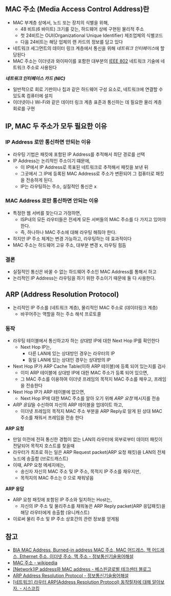 ## MAC 주소 (Media Access Control Address)란
- MAC 부계층 상에서, 노드 또는 장치의 식별을 위해,
  - 48 비트(6 바이트) 크기를 갖는, 하드웨어 상에 구현된 물리적 주소
  - 첫 24비트는 OUI(Organizational Unique Identifier) 제조업체의 식별코드
  - 다음 24비트는 해당 업체의 랜 카드의 정보를 담고 있다
- 네트워크 세그먼트의 데이터 링크 계층에서 통신을 위해 *네트워크 인터페이스*에 할당된다
- MAC 주소는 이더넷과 와이파이를 포함한 대부분의 [IEEE 802](https://ko.wikipedia.org/wiki/IEEE_802) 네트워크 기술에 네트워크 주소로 사용된다

***네트워크 인터페이스 카드 (NIC)***
- 일반적으로 회로 기판이나 칩과 같은 하드웨어 구성 요소로, 네트워크에 연결할 수 있도록 컴퓨터에 설치
- 이더넷이나 Wi-Fi와 같은 데이터 링크 계층 표준과 통신하는 데 필요한 물리 계층 회로를 구현

## IP, MAC 두 주소가 모두 필요한 이유
### IP Address 로만 통신하면 안되는 이유
- 라우팅 기법은 패킷에 포함된 IP Address를 추적해서 최단 경로를 선택
- IP Address는 논리적인 주소이기 떄문에,
  - 이 IP에서 IP Address로 목표된 네트워크로 추적해서 패킷을 보낸 뒤
  - 그곳에서 그 IP에 등록된 MAC Address로 주소가 변환되어 그 컴퓨터로 패킷을 전송하게 된다.
  - IP는 라우팅하는 주소, 실질적인 통신은 x

### MAC Address 로만 통신하면 안되는 이유
- 특정한 웹 서버를 찾는다고 가정하면,
  - ISP내의 모든 라우터들은 전세계 모든 서버들의 MAC 주소를 다 가지고 있어야 한다.
  - 즉, 하나하나 MAC 주소에 대해 라우팅 해줘야 한다.
- 하지만 IP 주소 체계는 변경 가능하고, 라우팅하는 데 효과적이다
- MAC 주소는 하드웨어 고유 주소, 대부분 변경 x, 라우팅 힘듬

### 결론
- 실질적인 통신은 바꿀 수 없는 하드웨어 주소인 MAC Address를 통해서 하고
- 논리적인 IP Address는 라우팅을 하기 위한 주소이기 때문에 둘 다 사용한다.

## ARP (Address Resolution Protocol)
- 논리적인 IP 주소를 (네트워크 계층), 물리적인 MAC 주소로 (데이터링크 계층)
  - 바꾸어주는 역할을 하는 주소 해석 프로토콜

### 동작
- 라우팅 테이블에서 통신하고자 하는 상대방 IP에 대한 Next Hop IP를 확인한다
  - Next Hop IP는,
    - 다른 LAN에 있는 상대방인 경우는 라우터의 IP
    - 동일 LAN에 있는 상대인 경우는 상대방의 IP
- Next Hop IP가 ARP Cache Table(이하 ARP 테이블)에 등록 되어 있는지를 검사
  - 이미 ARP 테이블에 상대방 IP에 대한 MAC 주소가 등록 되어 있으면,
  - 그 MAC 주소를 이용하여 이더넷 프레임의 목적지 MAC 주소를 채우고, 프레임을 전송한다
- Next Hop IP가 ARP 테이블에 없으면,
  - Next Hop IP에 대한 MAC 주소를 알아 오기 위해 *ARP 요청* 메시지를 전송
- *ARP 응답*을 수신하여 자신의 ARP 테이블을 업데이트 하고,
  - 이더넷 프레임의 목적지 MAC 주소 부분을 ARP Reply로 알게 된 상대 MAC 주소를 채워서 프레임을 전송 한다

**ARP 요청**
- 만일 이전에 전혀 통신한 경험이 없는 LAN의 라우터에 외부로부터 데이터 패킷이 전달되어 목적지 호스트를 찾을때
- 라우터가 최초로 하는 일은 ARP Request packet(ARP 요청 패킷)을 LAN의 전체 노드에 송출함   (브로드캐스트)  
- 이때, APP 요청 메세지에는,
  - 송신자 자신의 MAC 주소 및 IP 주소, 목적지 IP 주소를 채우지만, 
  - 목적지의 MAC 주소는 0 으로 채워넣음

**ARP 응답**
- ARP 요청 패킷에 포함된 IP 주소와 일치하는 Host는,
  - 자신의 IP 주소 및 물리주소를 채워놓은 ARP Reply packet(ARP 응답패킷)을 해당 라우터에게 송출함 (유니캐스트)
- 이로써 물리 주소 및 IP 주소 상호간의 관련 정보를 얻게됨 

## 참고
- [BIA   MAC Address, Burned-in address   MAC 주소, MAC 어드레스, 맥 어드레스, Ethernet 주소, 이더넷 주소, 맥 주소 - 정보통신기술용어해설](http://www.ktword.co.kr/test/view/view.php?nav=2&no=2294&sh=MAC+%EC%A3%BC%EC%86%8C)
- [MAC 주소 - wikipedia](https://ko.wikipedia.org/wiki/MAC_%EC%A3%BC%EC%86%8C)
- [[Network]IP address와 MAC address - 베스핀글로벌 테크센터 블로그](https://btcd.tistory.com/74)
- [ARP   Address Resolution Protocol - 정보통신기술용어해설](http://www.ktword.co.kr/test/view/view.php?nav=2&no=10&sh=ARP)
- [[네트워크] 라우터 ARP(Address Resolution Protocol) 동작절차에 대해 알아보자. - 시스코킹](https://ciscoking.tistory.com/7)